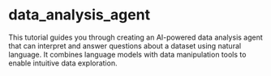 # data_analysis_agent
This tutorial guides you through creating an AI-powered data analysis agent that can interpret and answer questions about a dataset using natural language. It combines language models with data manipulation tools to enable intuitive data exploration.
